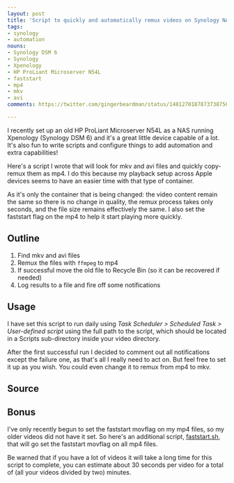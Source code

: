 ```yaml
---
layout: post
title: 'Script to quickly and automatically remux videos on Synology NAS'
tags:
- synology
- automation
nouns:
- Synology DSM 6
- Synology
- Xpenology
- HP ProLiant Microserver N54L
- faststart
- mp4
- mkv
- avi
comments: https://twitter.com/gingerbeardman/status/1481270187873738756

---
```


I recently set up an old HP ProLiant Microserver N54L as a NAS running Xpenology (Synology DSM 6) and it's a great little device capable of a lot. It's also fun to write scripts and configure things to add automation and extra capabilities!

Here's a script I wrote that will look for mkv and avi files and quickly copy-remux them as mp4. I do this because my playback setup across Apple devices seems to have an easier time with that type of container.

As it's only the container that is being changed: the video content remain the same so there is no change in quality, the remux process takes only seconds, and the file size remains effectively the same. I also set the faststart flag on the mp4 to help it start playing more quickly.

## Outline

1. Find mkv and avi files
2. Remux the files with `ffmpeg` to mp4
3. If successful move the old file to Recycle Bin (so it can be recovered if needed)
4. Log results to a file and fire off some notifications

## Usage

I have set this script to run daily using *Task Scheduler > Scheduled Task > User-defined script* using the full path to the script, which should be located in a Scripts sub-directory inside your video directory.

After the first successful run I decided to comment out all notifications except the failure one, as that's all I really need to act on. But feel free to set it up as you wish. You could even change it to remux from mp4 to mkv.

## Source

<script src="https://gist.github.com/gingerbeardman/508fccef1827e717d6100b2ac6dcfc37.js"></script>

## Bonus

I've only recently begun to set the faststart movflag on my mp4 files, so my older videos did not have it set. So here's an additional script, [faststart.sh](https://gist.github.com/gingerbeardman/59413f3b9d06e0d7a8ccbf3119e7dbdf), that will go set the faststart movflag on all mp4 files.

Be warned that if you have a lot of videos it will take a long time for this script to complete, you can estimate about 30 seconds per video for a total of (all your videos divided by two) minutes.